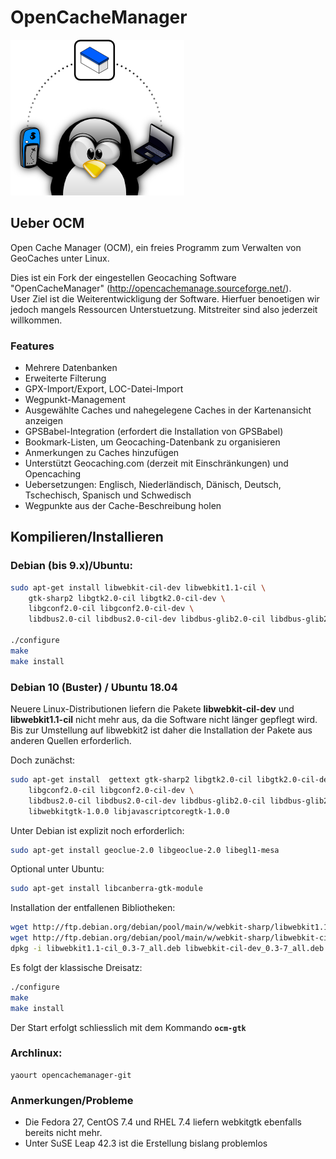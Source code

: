 # OpenCacheManager

![](./ocm-gtk/icons/OCMdesktopLogo.png "OpenCacheManager")

## Ueber OCM

Open Cache Manager (OCM), ein freies Programm zum Verwalten von GeoCaches unter Linux.

Dies ist ein Fork der eingestellen Geocaching Software "OpenCacheManager" 
(http://opencachemanage.sourceforge.net/).  
User Ziel ist die Weiterentwickligung der Software. Hierfuer benoetigen wir 
jedoch mangels Ressourcen Unterstuetzung. Mitstreiter sind also jederzeit willkommen.

### Features

* Mehrere Datenbanken
* Erweiterte Filterung
* GPX-Import/Export, LOC-Datei-Import
* Wegpunkt-Management
* Ausgewählte Caches und nahegelegene Caches in der Kartenansicht anzeigen
* GPSBabel-Integration (erfordert die Installation von GPSBabel)
* Bookmark-Listen, um Geocaching-Datenbank zu organisieren
* Anmerkungen zu Caches hinzufügen
* Unterstützt Geocaching.com (derzeit mit Einschränkungen) und Opencaching
* Uebersetzungen: Englisch, Niederländisch, Dänisch, Deutsch, Tschechisch, Spanisch und Schwedisch
* Wegpunkte aus der Cache-Beschreibung holen


## Kompilieren/Installieren

### Debian (bis 9.x)/Ubuntu:

```sh
sudo apt-get install libwebkit-cil-dev libwebkit1.1-cil \
	gtk-sharp2 libgtk2.0-cil libgtk2.0-cil-dev \
	libgconf2.0-cil libgconf2.0-cil-dev \
	libdbus2.0-cil libdbus2.0-cil-dev libdbus-glib2.0-cil libdbus-glib2.0-cil-dev

./configure
make
make install
```

### Debian 10 (Buster) / Ubuntu 18.04

Neuere Linux-Distributionen liefern die Pakete **libwebkit-cil-dev** und **libwebkit1.1-cil** nicht
mehr aus, da die Software nicht länger gepflegt wird. Bis zur Umstellung auf libwebkit2 ist daher die
Installation der Pakete aus anderen Quellen erforderlich.

Doch zunächst:

```sh
sudo apt-get install  gettext gtk-sharp2 libgtk2.0-cil libgtk2.0-cil-dev \
	libgconf2.0-cil libgconf2.0-cil-dev \
	libdbus2.0-cil libdbus2.0-cil-dev libdbus-glib2.0-cil libdbus-glib2.0-cil-dev \
	libwebkitgtk-1.0.0 libjavascriptcoregtk-1.0.0
```

Unter Debian ist explizit noch erforderlich:

```sh
sudo apt-get install geoclue-2.0 libgeoclue-2.0 libegl1-mesa
```

Optional unter Ubuntu:
```sh
sudo apt-get install libcanberra-gtk-module
```

Installation der entfallenen Bibliotheken:

```sh
wget http://ftp.debian.org/debian/pool/main/w/webkit-sharp/libwebkit1.1-cil_0.3-7_all.deb
wget http://ftp.debian.org/debian/pool/main/w/webkit-sharp/libwebkit-cil-dev_0.3-7_all.deb
dpkg -i libwebkit1.1-cil_0.3-7_all.deb libwebkit-cil-dev_0.3-7_all.deb
```


Es folgt der klassische Dreisatz:

```sh
./configure
make
make install
```

Der Start erfolgt schliesslich mit dem Kommando **`ocm-gtk`**

### Archlinux:

```
yaourt opencachemanager-git

```

### Anmerkungen/Probleme

* Die Fedora 27, CentOS 7.4 und RHEL 7.4 liefern webkitgtk ebenfalls bereits nicht mehr.
* Unter SuSE Leap 42.3 ist die Erstellung bislang problemlos
